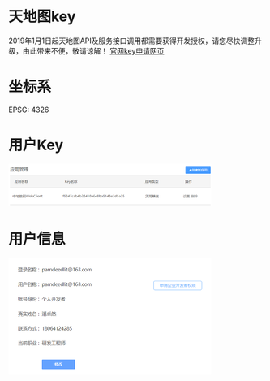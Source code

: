 # 天地图key
2019年1月1日起天地图API及服务接口调用都需要获得开发授权，请您尽快调整升级，由此带来不便，敬请谅解！
[官网key申请网页](http://lbs.tianditu.gov.cn/home.html)

# 坐标系
EPSG: 4326

# 用户Key
![UML](./static/modules/mapboxgl/example-introduce/internet/tianditu-key.png)

# 用户信息
![UML](./static/modules/mapboxgl/example-introduce/internet/tianditu-group.png)
